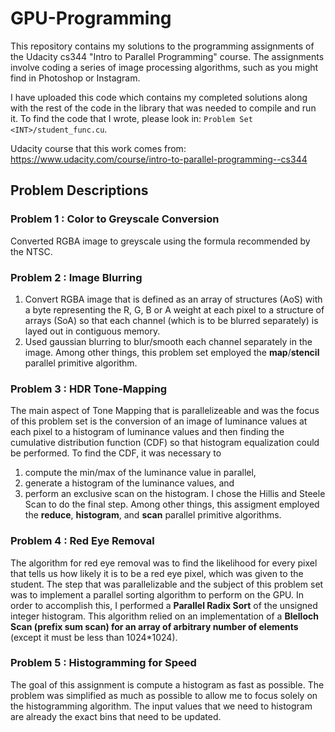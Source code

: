 # GPU-Programming

This repository contains my solutions to the programming assignments of the Udacity cs344 "Intro to Parallel Programming" course. The assignments involve coding a series of image processing algorithms, such as you might find in Photoshop or Instagram.

I have uploaded this code which contains my completed solutions along with the rest of the code in the library that was needed to compile and run it. To find the code that I wrote, please look in: `Problem Set <INT>/student_func.cu`.

Udacity course that this work comes from: https://www.udacity.com/course/intro-to-parallel-programming--cs344

## Problem Descriptions

### Problem 1 : Color to Greyscale Conversion
Converted RGBA image to greyscale using the formula recommended by the NTSC.

### Problem 2 : Image Blurring
1) Convert RGBA image that is defined as an array of structures (AoS) with a byte representing the R, G, B or A weight at each pixel to a structure of arrays (SoA) so that each channel (which is to be blurred separately) is layed out in contiguous memory. 
2) Used gaussian blurring to blur/smooth each channel separately in the image. Among other things, this problem set employed the **map**/**stencil** parallel primitive algorithm.

### Problem 3 : HDR Tone-Mapping
The main aspect of Tone Mapping that is parallelizeable and was the focus of this problem set is the conversion of an image of luminance values at each pixel to a histogram of luminance values and then finding the cumulative distribution function (CDF) so that histogram equalization could be performed. To find the CDF, it was necessary to 
1) compute the min/max of the luminance value in parallel, 
2) generate a histogram of the luminance values, and 
3) perform an exclusive scan on the histogram. I chose the Hillis and Steele Scan to do the final step. 
Among other things, this assigment employed the **reduce**, **histogram**, and **scan** parallel primitive algorithms.

### Problem 4 : Red Eye Removal
The algorithm for red eye removal was to find the likelihood for every pixel that tells us how likely it is to be a red eye pixel, which was given to the student. The step that was parallelizable and the subject of this problem set was to implement a parallel sorting algorithm to perform on the GPU. In order to accomplish this, I performed a **Parallel Radix Sort** of the unsigned integer histogram. This algorithm relied on an implementation of a **Blelloch Scan (prefix sum scan) for an array of arbitrary number of elements** (except it must be less than 1024*1024).

### Problem 5 : Histogramming for Speed
The goal of this assignment is compute a histogram as fast as possible. The problem was simplified as much as possible to allow me to focus solely on the histogramming algorithm. The input values that we need to histogram are already the exact bins that need to be updated.
